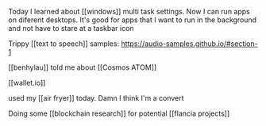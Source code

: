 Today I learned about [[windows]] multi task settings. Now I can run apps on diferent desktops. It's good for apps that I want to run in the background and not have to stare at a taskbar icon

Trippy [[text to speech]] samples: https://audio-samples.github.io/#section-1

[[benhylau]] told me about [[Cosmos ATOM]]

[[wallet.io]]

used my [[air fryer]] today. Damn I think I'm a convert

Doing some [[blockchain research]] for potential [[flancia projects]]